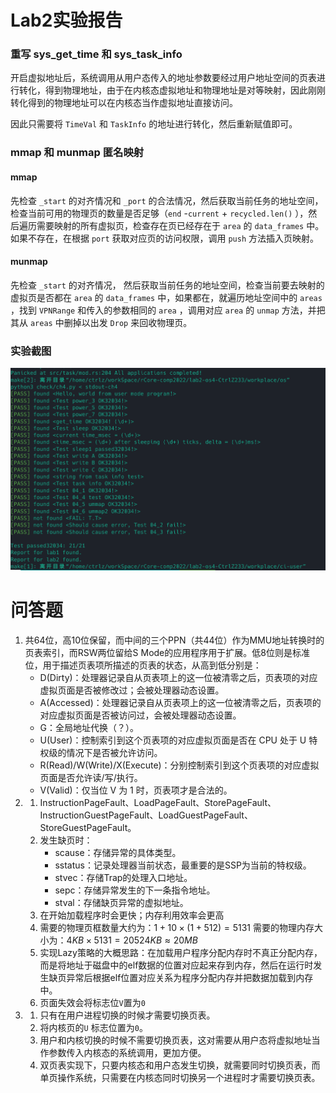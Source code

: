 # Lab2实验报告
### 重写 sys_get_time 和 sys_task_info
开启虚拟地址后，系统调用从用户态传入的地址参数要经过用户地址空间的页表进行转化，得到物理地址，由于在内核态虚拟地址和物理地址是对等映射，因此刚刚转化得到的物理地址可以在内核态当作虚拟地址直接访问。

因此只需要将 `TimeVal` 和 `TaskInfo` 的地址进行转化，然后重新赋值即可。

### mmap 和 munmap 匿名映射
#### mmap
先检查 `_start` 的对齐情况和 `_port` 的合法情况，然后获取当前任务的地址空间，检查当前可用的物理页的数量是否足够（`end` -`current` + `recycled.len()` ），然后遍历需要映射的所有虚拟页，检查存在页已经存在于 `area` 的 `data_frames` 中。如果不存在，在根据 `port` 获取对应页的访问权限，调用 `push` 方法插入页映射。
#### munmap
先检查 `_start` 的对齐情况， 然后获取当前任务的地址空间，检查当前要去映射的虚拟页是否都在 `area` 的 `data_frames` 中，如果都在，就遍历地址空间中的 `areas` ，找到 `VPNRange` 和传入的参数相同的 `area` ，调用对应 `area` 的 `unmap` 方法，并把其从 `areas` 中删掉以出发 `Drop` 来回收物理页。

### 实验截图

![](../image/Pasted-image-20220818082618.png)

# 问答题
1. 共64位，高10位保留，而中间的三个PPN（共44位）作为MMU地址转换时的页表索引，而RSW两位留给S Mode的应用程序用于扩展。低8位则是标准位，用于描述页表项所描述的页表的状态，从高到低分别是：
	- D(Dirty)：处理器记录自从页表项上的这一位被清零之后，页表项的对应虚拟页面是否被修改过；会被处理器动态设置。
	- A(Accessed)：处理器记录自从页表项上的这一位被清零之后，页表项的对应虚拟页面是否被访问过，会被处理器动态设置。
	- G：全局地址代换（？）。
	- U(User)：控制索引到这个页表项的对应虚拟页面是否在 CPU 处于 U 特权级的情况下是否被允许访问。
	- R(Read)/W(Write)/X(Execute)：分别控制索引到这个页表项的对应虚拟页面是否允许读/写/执行。
	- V(Valid)：仅当位 V 为 1 时，页表项才是合法的。
2. 
	1. InstructionPageFault、LoadPageFault、StorePageFault、InstructionGuestPageFault、LoadGuestPageFault、StoreGuestPageFault。
	2. 发生缺页时：
		- scause：存储异常的具体类型。
		- sstatus：记录处理器当前状态，最重要的是SSP为当前的特权级。
		- stvec：存储Trap的处理入口地址。
		- sepc：存储异常发生的下一条指令地址。
		- stval：存储缺页异常的虚拟地址。
	3. 在开始加载程序时会更快；内存利用效率会更高
	4. 需要的物理页框数量大约为：$1+10\times(1 + 512) = 5131$
		需要的物理内存大小为：$4KB \times 5131 =20524KB\approx20MB$  
	5. 实现Lazy策略的大概思路：在加载用户程序分配内存时不真正分配内存，而是将地址于磁盘中的elf数据的位置对应起来存到内存，然后在运行时发生缺页异常后根据elf位置对应关系为程序分配内存并把数据加载到内存中。
	6. 页面失效会将标志位`V`置为`0`
3. 
	1. 只有在用户进程切换的时候才需要切换页表。
	2. 将内核页的`U` 标志位置为`0`。
	3. 用户和内核切换的时候不需要切换页表，这对需要从用户态将虚拟地址当作参数传入内核态的系统调用，更加方便。
	4. 双页表实现下，只要内核态和用户态发生切换，就需要同时切换页表，而单页操作系统，只需要在内核态同时切换另一个进程时才需要切换页表。